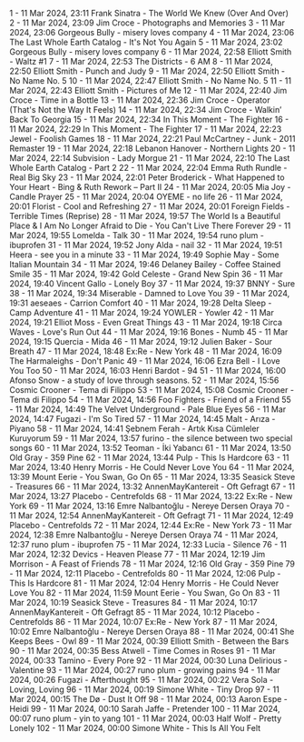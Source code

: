 1 - 11 Mar 2024, 23:11	Frank Sinatra - The World We Knew (Over And Over)
2 - 11 Mar 2024, 23:09	Jim Croce - Photographs and Memories
3 - 11 Mar 2024, 23:06	Gorgeous Bully - misery loves company
4 - 11 Mar 2024, 23:06	The Last Whole Earth Catalog - It's Not You Again
5 - 11 Mar 2024, 23:02	Gorgeous Bully - misery loves company
6 - 11 Mar 2024, 22:58	Elliott Smith - Waltz #1
7 - 11 Mar 2024, 22:53	The Districts - 6 AM
8 - 11 Mar 2024, 22:50	Elliott Smith - Punch and Judy
9 - 11 Mar 2024, 22:50	Elliott Smith - No Name No. 5
10 - 11 Mar 2024, 22:47	Elliott Smith - No Name No. 5
11 - 11 Mar 2024, 22:43	Elliott Smith - Pictures of Me
12 - 11 Mar 2024, 22:40	Jim Croce - Time in a Bottle
13 - 11 Mar 2024, 22:36	Jim Croce - Operator (That's Not the Way It Feels)
14 - 11 Mar 2024, 22:34	Jim Croce - Walkin’ Back To Georgia
15 - 11 Mar 2024, 22:34	In This Moment - The Fighter
16 - 11 Mar 2024, 22:29	In This Moment - The Fighter
17 - 11 Mar 2024, 22:23	Jewel - Foolish Games
18 - 11 Mar 2024, 22:21	Paul McCartney - Junk - 2011 Remaster
19 - 11 Mar 2024, 22:18	Lebanon Hanover - Northern Lights
20 - 11 Mar 2024, 22:14	Subvision - Lady Morgue
21 - 11 Mar 2024, 22:10	The Last Whole Earth Catalog - Part 2
22 - 11 Mar 2024, 22:04	Emma Ruth Rundle - Real Big Sky
23 - 11 Mar 2024, 22:01	Peter Broderick - What Happened to Your Heart - Bing & Ruth Rework – Part II
24 - 11 Mar 2024, 20:05	Mia Joy - Candle Prayer
25 - 11 Mar 2024, 20:04	OYEME - no life
26 - 11 Mar 2024, 20:01	Florist - Cool and Refreshing
27 - 11 Mar 2024, 20:01	Foreign Fields - Terrible Times (Reprise)
28 - 11 Mar 2024, 19:57	The World Is a Beautiful Place & I Am No Longer Afraid to Die - You Can't Live There Forever
29 - 11 Mar 2024, 19:55	Lomelda - Talk
30 - 11 Mar 2024, 19:54	runo plum - ibuprofen
31 - 11 Mar 2024, 19:52	Jony Alda - nail
32 - 11 Mar 2024, 19:51	Heera - see you in a minute
33 - 11 Mar 2024, 19:49	Sophie May - Some Italian Mountain
34 - 11 Mar 2024, 19:46	Delaney Bailey - Coffee Stained Smile
35 - 11 Mar 2024, 19:42	Gold Celeste - Grand New Spin
36 - 11 Mar 2024, 19:40	Vincent Gallo - Lonely Boy
37 - 11 Mar 2024, 19:37	BNNY - Sure
38 - 11 Mar 2024, 19:34	Miserable - Damned to Love You
39 - 11 Mar 2024, 19:31	aeseaes - Carrion Comfort
40 - 11 Mar 2024, 19:28	Delta Sleep - Camp Adventure
41 - 11 Mar 2024, 19:24	YOWLER - Yowler
42 - 11 Mar 2024, 19:21	Elliot Moss - Even Great Things
43 - 11 Mar 2024, 19:18	Circa Waves - Love's Run Out
44 - 11 Mar 2024, 19:16	Bones - Numb
45 - 11 Mar 2024, 19:15	Quercia - Mida
46 - 11 Mar 2024, 19:12	Julien Baker - Sour Breath
47 - 11 Mar 2024, 18:48	Ex:Re - New York
48 - 11 Mar 2024, 16:09	The Harmaleighs - Don't Panic
49 - 11 Mar 2024, 16:06	Ezra Bell - I Love You Too
50 - 11 Mar 2024, 16:03	Henri Bardot - 94
51 - 11 Mar 2024, 16:00	Afonso Snow - a study of love through seasons.
52 - 11 Mar 2024, 15:56	Cosmic Crooner - Tema di Filippo
53 - 11 Mar 2024, 15:08	Cosmic Crooner - Tema di Filippo
54 - 11 Mar 2024, 14:56	Foo Fighters - Friend of a Friend
55 - 11 Mar 2024, 14:49	The Velvet Underground - Pale Blue Eyes
56 - 11 Mar 2024, 14:47	Fugazi - I'm So Tired
57 - 11 Mar 2024, 14:45	Malt - Arıza - Piyano
58 - 11 Mar 2024, 14:41	Şebnem Ferah - Artık Kısa Cümleler Kuruyorum
59 - 11 Mar 2024, 13:57	furino - the silence between two special songs
60 - 11 Mar 2024, 13:52	Teoman - İki Yabancı
61 - 11 Mar 2024, 13:50	Old Gray - 359 Pine
62 - 11 Mar 2024, 13:44	Pulp - This Is Hardcore
63 - 11 Mar 2024, 13:40	Henry Morris - He Could Never Love You
64 - 11 Mar 2024, 13:39	Mount Eerie - You Swan, Go On
65 - 11 Mar 2024, 13:35	Seasick Steve - Treasures
66 - 11 Mar 2024, 13:32	AnnenMayKantereit - Oft Gefragt
67 - 11 Mar 2024, 13:27	Placebo - Centrefolds
68 - 11 Mar 2024, 13:22	Ex:Re - New York
69 - 11 Mar 2024, 13:16	Emre Nalbantoğlu - Nereye Dersen Oraya
70 - 11 Mar 2024, 12:54	AnnenMayKantereit - Oft Gefragt
71 - 11 Mar 2024, 12:49	Placebo - Centrefolds
72 - 11 Mar 2024, 12:44	Ex:Re - New York
73 - 11 Mar 2024, 12:38	Emre Nalbantoğlu - Nereye Dersen Oraya
74 - 11 Mar 2024, 12:37	runo plum - ibuprofen
75 - 11 Mar 2024, 12:33	Lucia - Silence
76 - 11 Mar 2024, 12:32	Devics - Heaven Please
77 - 11 Mar 2024, 12:19	Jim Morrison - A Feast of Friends
78 - 11 Mar 2024, 12:16	Old Gray - 359 Pine
79 - 11 Mar 2024, 12:11	Placebo - Centrefolds
80 - 11 Mar 2024, 12:06	Pulp - This Is Hardcore
81 - 11 Mar 2024, 12:04	Henry Morris - He Could Never Love You
82 - 11 Mar 2024, 11:59	Mount Eerie - You Swan, Go On
83 - 11 Mar 2024, 10:19	Seasick Steve - Treasures
84 - 11 Mar 2024, 10:17	AnnenMayKantereit - Oft Gefragt
85 - 11 Mar 2024, 10:12	Placebo - Centrefolds
86 - 11 Mar 2024, 10:07	Ex:Re - New York
87 - 11 Mar 2024, 10:02	Emre Nalbantoğlu - Nereye Dersen Oraya
88 - 11 Mar 2024, 00:41	She Keeps Bees - Owl
89 - 11 Mar 2024, 00:39	Elliott Smith - Between the Bars
90 - 11 Mar 2024, 00:35	Bess Atwell - Time Comes in Roses
91 - 11 Mar 2024, 00:33	Tamino - Every Pore
92 - 11 Mar 2024, 00:30	Luna Delirious - Valentine
93 - 11 Mar 2024, 00:27	runo plum - growing pains
94 - 11 Mar 2024, 00:26	Fugazi - Afterthought
95 - 11 Mar 2024, 00:22	Vera Sola - Loving, Loving
96 - 11 Mar 2024, 00:19	Simone White - Tiny Drop
97 - 11 Mar 2024, 00:15	The Dø - Dust It Off
98 - 11 Mar 2024, 00:13	Aaron Espe - Heidi
99 - 11 Mar 2024, 00:10	Sarah Jaffe - Pretender
100 - 11 Mar 2024, 00:07	runo plum - yin to yang
101 - 11 Mar 2024, 00:03	Half Wolf - Pretty Lonely
102 - 11 Mar 2024, 00:00	Simone White - This Is All You Felt
